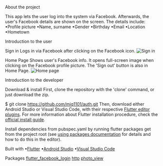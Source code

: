 About the project

This app lets the user log into the system via Facebook. Afterwards, the user's Facebook details are shown on the screen. The details include:
•Profile picture
•Name, surname
•Gender
•Birthday
•Email
•Location
•Hometown

Introduction to the user

Sign in
Logs in via Facebook after clicking on the Facebook icon.
![Sign in](https://raw.github.com/miq1101/auth/blob/master/auth/assets/sign_in.jpg)

Home Page
Shows user's Facebook info. It opens full-screen image when clicking on the Facebook profile picture. The 'Sign out' button is also in Home Page.
![Home page](https://raw.github.com/miq1101/auth/blob/master/auth/assets/home.jpg)

Introduction to the developer

Download & install
First, clone the repository with the 'clone' command, or just download the zip.

$ git clone https://github.com/miq1101/auth.git
Then, download either Android Studio or Visual Studio Code, with their respective [Flutter editor plugins](https://flutter.dev/docs/get-started/editor). For more information about Flutter installation procedure, check the [official install guide](https://flutter.dev/docs/get-started/install).

Install dependencies from pubspec.yaml by running flutter packages get from the project root (see [using packages documentation](https://flutter.dev/docs/development/packages-and-plugins/using-packages#adding-a-package-dependency-to-an-app) for details and how to do this in the editor).

Built with
•[Flutter](https://flutter.dev/)
•[Android Studio](https://developer.android.com/studio/index.html/)
•[Visual Studio Code](https://code.visualstudio.com/)

Packages
[flutter_facebook_login](https://pub.dev/packages/flutter_facebook_login)
[http](https://pub.dev/packages/http)
[photo_view](https://pub.dev/packages/photo_view)